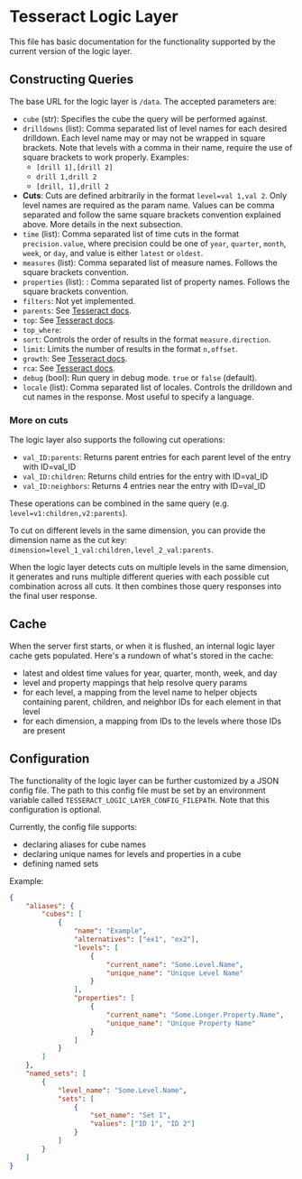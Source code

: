 # Tesseract Logic Layer

This file has basic documentation for the functionality supported by the current version of the logic layer.

## Constructing Queries

The base URL for the logic layer is `/data`. The accepted parameters are:

- `cube` (str): Specifies the cube the query will be performed against.
- `drilldowns` (list): Comma separated list of level names for each desired drilldown. Each level name may or may not be wrapped in square brackets. Note that levels with a comma in their name, require the use of square brackets to work properly. Examples:
    - `[drill 1],[drill 2]`
    - `drill 1,drill 2`
    - `[drill, 1],drill 2`
- **Cuts**: Cuts are defined arbitrarily in the format `level=val 1,val 2`. Only level names are required as the param name. Values can be comma separated and follow the same square brackets convention explained above. More details in the next subsection.
- `time` (list): Comma separated list of time cuts in the format `precision.value`, where precision could be one of `year`, `quarter`, `month`, `week`, or `day`, and value is either `latest` or `oldest`.
- `measures` (list): Comma separated list of measure names. Follows the square brackets convention.
- `properties` (list): : Comma separated list of property names. Follows the square brackets convention.
- `filters`: Not yet implemented.
- `parents`: See [Tesseract docs](https://github.com/hwchen/tesseract/blob/master/tesseract-server/README.md#parents).
- `top`: See [Tesseract docs](https://github.com/hwchen/tesseract/blob/master/tesseract-server/README.md#top).
- `top_where`: 
- `sort`: Controls the order of results in the format `measure.direction`.
- `limit`: Limits the number of results in the format `n,offset`.
- `growth`: See [Tesseract docs](https://github.com/hwchen/tesseract/blob/master/tesseract-server/README.md#growth).
- `rca`: See [Tesseract docs](https://github.com/hwchen/tesseract/blob/master/tesseract-server/README.md#rca).
- `debug` (bool): Run query in debug mode. `true` or `false` (default).
- `locale` (list): Comma separated list of locales. Controls the drilldown and cut names in the response. Most useful to specify a language.

### More on cuts

The logic layer also supports the following cut operations:

- `val_ID:parents`: Returns parent entries for each parent level of the entry with ID=val_ID
- `val_ID:children`: Returns child entries for the entry with ID=val_ID
- `val_ID:neighbors`: Returns 4 entries near the entry with ID=val_ID

These operations can be combined in the same query (e.g. `level=v1:children,v2:parents`). 

To cut on different levels in the same dimension, you can provide the dimension name as the cut key: `dimension=level_1_val:children,level_2_val:parents`.

When the logic layer detects cuts on multiple levels in the same dimension, it generates and runs multiple different queries with each possible cut combination across all cuts. It then combines those query responses into the final user response.

## Cache

When the server first starts, or when it is flushed, an internal logic layer cache gets populated. Here's a rundown of what's stored in the cache:

- latest and oldest time values for year, quarter, month, week, and day
- level and property mappings that help resolve query params
- for each level, a mapping from the level name to helper objects containing parent, children, and neighbor IDs for each element in that level
- for each dimension, a mapping from IDs to the levels where those IDs are present

## Configuration

The functionality of the logic layer can be further customized by a JSON config file. The path to this config file must be set by an environment variable called `TESSERACT_LOGIC_LAYER_CONFIG_FILEPATH`. Note that this configuration is optional.

Currently, the config file supports:

- declaring aliases for cube names
- declaring unique names for levels and properties in a cube
- defining named sets

Example:

```json
{
    "aliases": {
        "cubes": [
            {
                "name": "Example",
                "alternatives": ["ex1", "ex2"],
                "levels": [
                    {
                        "current_name": "Some.Level.Name",
                        "unique_name": "Unique Level Name"
                    }
                ],
                "properties": [
                    {
                        "current_name": "Some.Longer.Property.Name",
                        "unique_name": "Unique Property Name"
                    }
                ]
            }
        ]
    },
    "named_sets": [
        {
            "level_name": "Some.Level.Name",
            "sets": [
                {
                    "set_name": "Set 1",
                    "values": ["ID 1", "ID 2"]
                }
            ]
        }
    ]
}
```
